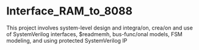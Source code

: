 # Interface_RAM_to_8088

This project involves system-level design and integra/on, crea/on and use of SystemVerilog
interfaces, $readmemh, bus-func/onal models, FSM modeling, and using protected
SystemVerilog IP
